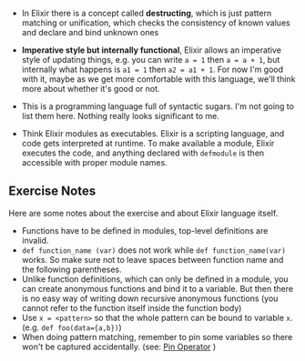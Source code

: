 * In Elixir there is a concept called **destructing**, which is just pattern matching
  or unification, which checks the consistency of known values and declare and bind unknown ones

* **Imperative style but internally functional**, Elixir allows an imperative style of updating
  things, e.g. you can write `a = 1` then `a = a + 1`, but internally what happens is
  `a1 = 1` then `a2 = a1 + 1`. For now I'm good with it, maybe as we get more comfortable with
  this language, we'll think more about whether it's good or not.

* This is a programming language full of syntactic sugars. I'm not going to list them here.
  Nothing really looks significant to me.

* Think Elixir modules as executables. Elixir is a scripting language, and code gets interpreted
  at runtime. To make available a module, Elixir executes the code, and anything declared with
  `defmodule` is then accessible with proper module names.

## Exercise Notes

Here are some notes about the exercise and about Elixir language itself.

* Functions have to be defined in modules, top-level definitions are invalid.
* `def function_name (var)` does not work while `def function_name(var)` works. So make sure not to
  leave spaces between function name and the following parentheses.
* Unlike function definitions, which can only be defined in a module,
  you can create anonymous functions and bind it to a variable.
  But then there is no easy way of writing down recursive anonymous functions (you cannot refer to
  the function itself inside the function body)
* Use `x = <pattern>` so that the whole pattern can be bound to variable `x`. (e.g. `def foo(data={a,b})`)
* When doing pattern matching, remember to pin some variables so there won't be captured accidentally.
  (see: [Pin Operator](http://elixir-lang.org/getting-started/pattern-matching.html#the-pin-operator) )

